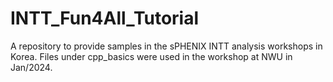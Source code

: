 # INTT_Fun4All_Tutorial
A repository to provide samples in the sPHENIX INTT analysis workshops in Korea.
Files under cpp_basics were used in the workshop at NWU in Jan/2024.
